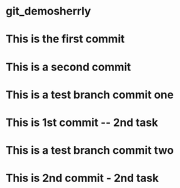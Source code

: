 # git_demosherrly
# This is the first commit
# This is a second commit
# This is a test branch commit one
# This is 1st commit -- 2nd task 
# This is a test branch commit two
# This is 2nd commit - 2nd task 
